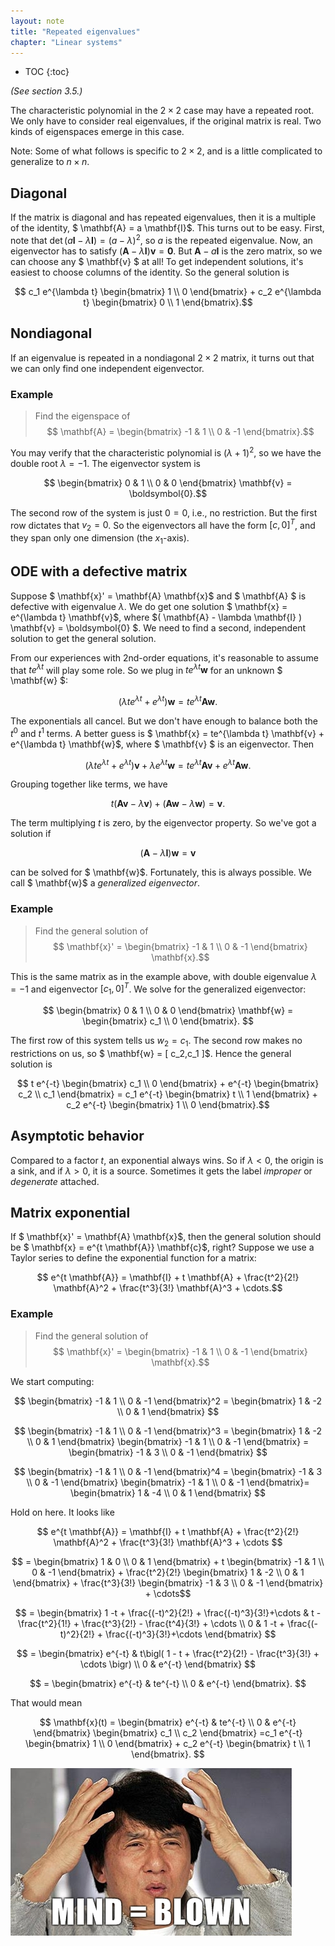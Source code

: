 ```yaml
---
layout: note
title: "Repeated eigenvalues"
chapter: "Linear systems"
---
```

* TOC
{:toc}

*(See section 3.5.)*


The characteristic polynomial in the $2\times 2$ case may have a repeated root. We only have to consider real eigenvalues, if the original matrix is real. Two kinds of eigenspaces emerge in this case.

Note: Some of what follows is specific to $2\times 2$, and is a little complicated to generalize to $n\times n$.

## Diagonal

If the matrix is diagonal and has repeated eigenvalues, then it is a multiple of the identity, $ \mathbf{A} = a \mathbf{I}$. This turns out to be easy. First, note that $\det(a \mathbf{I} - \lambda \mathbf{I} )=(a-\lambda)^2$, so $a$ is the repeated eigenvalue. Now, an eigenvector has to satisfy $( \mathbf{A} - \lambda \mathbf{I} ) \mathbf{v} = \boldsymbol{0}$. But $\mathbf{A} - a \mathbf{I}$ is the zero matrix, so we can choose any $ \mathbf{v} $ at all! To get independent solutions, it's easiest to choose columns of the identity. So the general solution is

$$ c_1 e^{\lambda t} \begin{bmatrix} 1 \\ 0 \end{bmatrix} + c_2 e^{\lambda t} \begin{bmatrix} 0 \\ 1 \end{bmatrix}.$$

## Nondiagonal

If an eigenvalue is repeated in a nondiagonal $2\times 2$ matrix, it turns out that we can only find one independent eigenvector.

### Example

> Find the eigenspace of
> $$ \mathbf{A} = \begin{bmatrix} -1 & 1 \\ 0 & -1 \end{bmatrix}.$$


You may verify that the characteristic polynomial is $(\lambda+1)^2$, so we have the double root $\lambda=-1$. The eigenvector system is

$$ \begin{bmatrix} 0 & 1 \\ 0 & 0 \end{bmatrix} \mathbf{v} = \boldsymbol{0}.$$

The second row of the system is just $0=0$, i.e., no restriction. But the first row dictates that $v_2=0$. So the eigenvectors all have the form $[c,0]^T$, and they span only one dimension (the $x_1$-axis).

## ODE with a defective matrix

Suppose $ \mathbf{x}' = \mathbf{A} \mathbf{x}$ and $ \mathbf{A} $ is defective with eigenvalue $\lambda$. We do get one solution $ \mathbf{x} = e^{\lambda t} \mathbf{v}$, where $( \mathbf{A} - \lambda \mathbf{I} ) \mathbf{v} = \boldsymbol{0} $. We need to find a second, independent solution to get the general solution.

From our experiences with 2nd-order equations, it's reasonable to assume that $te^{\lambda t}$ will play some role. So we plug in $te^{\lambda t} \mathbf{w}$ for an unknown $ \mathbf{w} $:

$$ (\lambda t e^{\lambda t} + e^{\lambda t}) \mathbf{w} = t e^{\lambda t} \mathbf{A} \mathbf{w}.$$

The exponentials all cancel. But we don't have enough to balance both the $t^0$ and $t^1$ terms. A better guess is  $ \mathbf{x} = te^{\lambda t} \mathbf{v} + e^{\lambda t} \mathbf{w}$, where $ \mathbf{v} $ is an eigenvector. Then

$$ (\lambda t e^{\lambda t} + e^{\lambda t}) \mathbf{v} + \lambda e^{\lambda t} \mathbf{w} = t e^{\lambda t} \mathbf{A} \mathbf{v} + e^{\lambda t} \mathbf{A} \mathbf{w}.$$

Grouping together like terms, we have

$$ t( \mathbf{A} \mathbf{v} - \lambda \mathbf{v} ) + (  \mathbf{A} \mathbf{w} - \lambda \mathbf{w} ) = \mathbf{v}.$$

The term multiplying $t$ is zero, by the eigenvector property. So we've got a solution if

$$ (  \mathbf{A} - \lambda \mathbf{I} )  \mathbf{w} = \mathbf{v} $$

can be solved for $ \mathbf{w}$. Fortunately, this is always possible. We call $ \mathbf{w}$ a *generalized eigenvector*.  

### Example

> Find the general solution of
> $$ \mathbf{x}' = \begin{bmatrix} -1 & 1 \\ 0 & -1 \end{bmatrix} \mathbf{x}.$$

This is the same matrix as in the example above, with double eigenvalue $\lambda=-1$ and eigenvector $[c_1,0]^T$. We solve for the generalized eigenvector:

$$ \begin{bmatrix} 0 & 1 \\ 0 & 0 \end{bmatrix} \mathbf{w} = \begin{bmatrix} c_1 \\ 0 \end{bmatrix}. $$

The first row of this system tells us $w_2=c_1$. The second row makes no restrictions on us, so $ \mathbf{w} = [ c_2,c_1 ]$. Hence the general solution is

$$ t e^{-t} \begin{bmatrix} c_1 \\ 0 \end{bmatrix} + e^{-t} \begin{bmatrix} c_2 \\ c_1 \end{bmatrix}
= c_1 e^{-t} \begin{bmatrix} t \\ 1 \end{bmatrix} + c_2 e^{-t} \begin{bmatrix} 1 \\ 0 \end{bmatrix}.$$

## Asymptotic behavior

Compared to a factor $t$, an exponential always wins. So if $\lambda < 0$, the origin is a sink, and if $\lambda > 0$, it is a source. Sometimes it gets the label *improper* or *degenerate* attached.

## Matrix exponential

If $ \mathbf{x}' = \mathbf{A} \mathbf{x}$, then the general solution should be $ \mathbf{x} = e^{t \mathbf{A}} \mathbf{c}$, right? Suppose we use a Taylor series to define the exponential function for a matrix:

$$ e^{t \mathbf{A}} = \mathbf{I} + t \mathbf{A} + \frac{t^2}{2!} \mathbf{A}^2 + \frac{t^3}{3!} \mathbf{A}^3 + \cdots.$$

### Example

> Find the general solution of
> $$ \mathbf{x}' = \begin{bmatrix} -1 & 1 \\ 0 & -1 \end{bmatrix} \mathbf{x}.$$

We start computing:

$$ \begin{bmatrix} -1 & 1 \\ 0 & -1 \end{bmatrix}^2 = \begin{bmatrix} 1 & -2 \\ 0 & 1 \end{bmatrix} $$

$$ \begin{bmatrix} -1 & 1 \\ 0 & -1 \end{bmatrix}^3 = \begin{bmatrix} 1 & -2 \\ 0 & 1 \end{bmatrix} \begin{bmatrix} -1 & 1 \\ 0 & -1 \end{bmatrix} = \begin{bmatrix} -1 & 3 \\ 0 & -1 \end{bmatrix} $$

$$ \begin{bmatrix} -1 & 1 \\ 0 & -1 \end{bmatrix}^4 = \begin{bmatrix} -1 & 3 \\ 0 & -1 \end{bmatrix} \begin{bmatrix} -1 & 1 \\ 0 & -1 \end{bmatrix}=  \begin{bmatrix} 1 & -4 \\ 0 & 1 \end{bmatrix} $$

Hold on here. It looks like

$$ e^{t \mathbf{A}} = \mathbf{I} + t \mathbf{A} + \frac{t^2}{2!} \mathbf{A}^2 + \frac{t^3}{3!} \mathbf{A}^3 + \cdots $$

$$ = \begin{bmatrix} 1 & 0 \\ 0 & 1 \end{bmatrix} + t \begin{bmatrix} -1 & 1 \\ 0 & -1 \end{bmatrix} + \frac{t^2}{2!} \begin{bmatrix} 1 & -2 \\ 0 & 1 \end{bmatrix} + \frac{t^3}{3!} \begin{bmatrix} -1 & 3 \\ 0 & -1 \end{bmatrix} + \cdots$$

$$ = \begin{bmatrix} 1 -t + \frac{(-t)^2}{2!} + \frac{(-t)^3}{3!}+\cdots  & t - \frac{t^2}{1!} + \frac{t^3}{2!} -  \frac{t^4}{3!} + \cdots \\ 0 & 1 -t + \frac{(-t)^2}{2!} + \frac{(-t)^3}{3!}+\cdots \end{bmatrix} $$

$$ = \begin{bmatrix} e^{-t}  & t\bigl( 1 - t + \frac{t^2}{2!} -  \frac{t^3}{3!} + \cdots \bigr) \\ 0 & e^{-t} \end{bmatrix} $$ 

$$ = \begin{bmatrix} e^{-t}  & te^{-t} \\ 0 & e^{-t} \end{bmatrix}. $$

That would mean

$$ \mathbf{x}(t) = \begin{bmatrix} e^{-t}  & te^{-t} \\ 0 & e^{-t} \end{bmatrix} \begin{bmatrix} c_1 \\ c_2 \end{bmatrix}
=c_1 e^{-t} \begin{bmatrix} 1 \\ 0 \end{bmatrix} + c_2 e^{-t} \begin{bmatrix} t \\ 1 \end{bmatrix}. $$

![mind blown](mind-blown.jpg)

